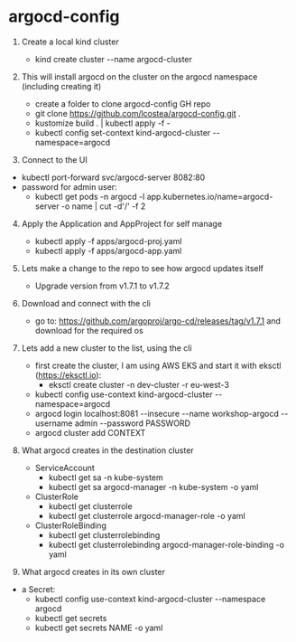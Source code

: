 # argocd-config


1. Create a local kind cluster
   
   * kind create cluster --name argocd-cluster
   

2. This will install argocd on the cluster on the argocd namespace (including creating it)

   * create a folder to clone argocd-config GH repo
   * git clone https://github.com/lcostea/argocd-config.git .
   * kustomize build . | kubectl apply -f -
   * kubectl config set-context kind-argocd-cluster --namespace=argocd

3.  Connect to the UI

   * kubectl port-forward svc/argocd-server 8082:80
   * password for admin user:
     * kubectl get pods -n argocd -l app.kubernetes.io/name=argocd-server -o name | cut -d'/' -f 2


4. Apply the Application and AppProject for self manage

   * kubectl apply -f apps/argocd-proj.yaml
   * kubectl apply -f apps/argocd-app.yaml


5. Lets make a change to the repo to see how argocd updates itself

   * Upgrade version from v1.7.1 to v1.7.2


6. Download and connect with the cli

   * go to: https://github.com/argoproj/argo-cd/releases/tag/v1.7.1 and download for the required os


7. Lets add a new cluster to the list, using the cli

   * first create the cluster, I am using AWS EKS and start it with eksctl (https://eksctl.io):
     * eksctl create cluster -n dev-cluster -r eu-west-3
   * kubectl config use-context kind-argocd-cluster --namespace=argocd
   * argocd login localhost:8081 --insecure --name workshop-argocd --username admin --password PASSWORD
   * argocd cluster add CONTEXT

8. What argocd creates in the destination cluster
   
   * ServiceAccount
     * kubectl get sa -n kube-system
     * kubectl get sa argocd-manager -n kube-system -o yaml
   * ClusterRole
     * kubectl get clusterrole
     * kubectl get clusterrole argocd-manager-role -o yaml
   * ClusterRoleBinding
     * kubectl get clusterrolebinding
     * kubectl get clusterrolebinding argocd-manager-role-binding -o yaml


9.  What argocd creates in its own cluster

   * a Secret:
     * kubectl config use-context kind-argocd-cluster --namespace argocd
     * kubectl get secrets
     * kubectl get secrets NAME -o yaml
